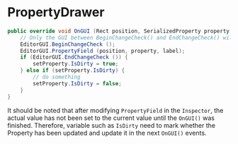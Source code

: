 # PropertyDrawer

```c#
public override void OnGUI (Rect position, SerializedProperty property, GUIContent label) {
    // Only the GUI between BeginChangeCheck() and EndChangeCheck() will be checked for changes.
    EditorGUI.BeginChangeCheck ();
    EditorGUI.PropertyField (position, property, label);
    if (EditorGUI.EndChangeCheck ()) {
        setProperty.IsDirty = true;
    } else if (setProperty.IsDirty) {
        // do something
        setProperty.IsDirty = false;
    }
}
```
It should be noted that after modifying `PropertyField` in the `Inspector`, the actual value has not been set to the current value until the `OnGUI()` was finished. Therefore, variable such as `IsDirty` need to mark whether the Property has been updated and update it in the next `OnGUI()` events.